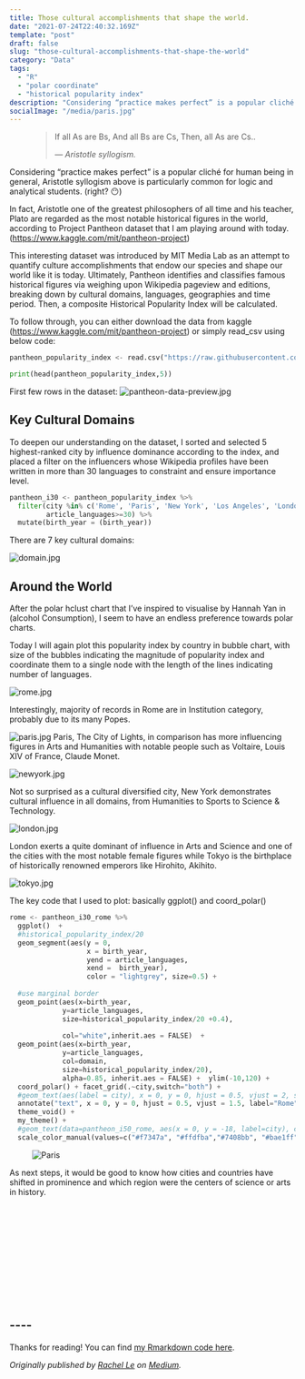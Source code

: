 ```yaml
---
title: Those cultural accomplishments that shape the world.
date: "2021-07-24T22:40:32.169Z"
template: "post"
draft: false
slug: "those-cultural-accomplishments-that-shape-the-world"
category: "Data"
tags:
  - "R"
  - "polar coordinate"
  - "historical popularity index"
description: "Considering “practice makes perfect” is a popular cliché for human being in general, Aristotle syllogism above is particularly common for logic and analytical students. (right? 😶)"
socialImage: "/media/paris.jpg"
---
```



<figure>
	<blockquote>
		<p>If all As are Bs, 
      And all Bs are Cs,
      Then, all As are Cs..</p>
		<footer>
			<cite>— Aristotle syllogism.</cite>
		</footer>
	</blockquote>
</figure>

Considering “practice makes perfect” is a popular cliché for human being in general, Aristotle syllogism above is particularly common for logic and analytical students. (right? 😶)

In fact, Aristotle one of the greatest philosophers of all time and his teacher, Plato are regarded as the most notable historical figures in the world, according to Project Pantheon dataset that I am playing around with today.(https://www.kaggle.com/mit/pantheon-project)

This interesting dataset was introduced by MIT Media Lab as an attempt to quantify culture accomplishments that endow our species and shape our world like it is today. Ultimately, Pantheon identifies and classifies famous historical figures via weighing upon Wikipedia pageview and editions, breaking down by cultural domains, languages, geographies and time period. Then, a composite Historical Popularity Index will be calculated.

To follow through, you can either download the data from kaggle (https://www.kaggle.com/mit/pantheon-project) or simply read_csv using below code:

```python
pantheon_popularity_index <- read.csv("https://raw.githubusercontent.com/Rachelios/A-cup-of-tea-and-a-good-book/master/pantheon_popularity/pantheon_database.csv", stringsAsFactors=FALSE)

print(head(pantheon_popularity_index,5))
```

First few rows in the dataset:
![pantheon-data-preview.jpg](/media/pantheon-data-preview.jpg)

## Key Cultural Domains 

To deepen our understanding on the dataset, I sorted and selected 5 highest-ranked city by influence dominance according to the index, and placed a filter on the influencers whose Wikipedia profiles have been written in more than 30 languages to constraint and ensure importance level. 

```python
pantheon_i30 <- pantheon_popularity_index %>%
  filter(city %in% c('Rome', 'Paris', 'New York', 'Los Angeles', 'London', 'Tokyo'),
         article_languages>=30) %>%
  mutate(birth_year = (birth_year))
```

There are 7 key cultural domains:

![domain.jpg](/media/domain.jpg)

## Around the World

After the polar hclust chart that I’ve inspired to visualise by Hannah Yan in (alcohol Consumption), I seem to have an endless preference towards polar charts.

Today I will again plot this popularity index by country in bubble chart, with size of the bubbles indicating the magnitude of popularity index and coordinate them to a single node with the length of the lines indicating number of languages. 

![rome.jpg](/media/rome.jpg)

Interestingly, majority of records in Rome are in Institution category, probably due to its many Popes. 

![paris.jpg](/media/paris.jpg)
Paris, The City of Lights, in comparison has more influencing figures in Arts and Humanities with notable people such as Voltaire, Louis XIV of France, Claude Monet.

![newyork.jpg](/media/newyork.jpg)

Not so surprised as a cultural diversified city, New York demonstrates cultural influence in all domains, from Humanities to Sports to Science & Technology. 

![london.jpg](/media/london.jpg)

London exerts a quite dominant of influence in Arts and Science and one of the cities with the most notable female figures while Tokyo is  the birthplace of historically renowned emperors like Hirohito, Akihito.

![tokyo.jpg](/media/tokyo.jpg)

The key code that I used to plot: basically ggplot() and coord_polar()

```python
rome <- pantheon_i30_rome %>%
  ggplot()  +
  #historical_popularity_index/20
  geom_segment(aes(y = 0, 
                   x = birth_year, 
                   yend = article_languages, 
                   xend =  birth_year),
                   color = "lightgrey", size=0.5) +
  
  #use marginal border 
  geom_point(aes(x=birth_year, 
             y=article_languages, 
             size=historical_popularity_index/20 +0.4),
            
             col="white",inherit.aes = FALSE)  +             
  geom_point(aes(x=birth_year, 
             y=article_languages, 
             col=domain, 
             size=historical_popularity_index/20),
             alpha=0.85, inherit.aes = FALSE) +  ylim(-10,120) + 
  coord_polar() + facet_grid(.~city,switch="both") + 
  #geom_text(aes(label = city), x = 0, y = 0, hjust = 0.5, vjust = 2, size=4.5, fontface = "plain",family = "Poppins") +
  annotate("text", x = 0, y = 0, hjust = 0.5, vjust = 1.5, label="Rome", size=6, fontface = "plain",family = "Cinzel",inherit.aes = FALSE) +
  theme_void() + 
  my_theme() +
  #geom_text(data=pantheon_i50_rome, aes(x = 0, y = -18, label=city), colour = "black", alpha=0.8, size=4, fontface="bold", inherit.aes = FALSE) +
  scale_color_manual(values=c("#f7347a", "#ffdfba","#7408bb", "#bae1ff", "#800000", "#ffb3ba","#ffa500"))
```

<figure class="float-left" style="width: 400">
	<img src="/media/paris.jpg" alt="Paris">
	
</figure>

As next steps, it would be good to know how cities and countries have shifted in prominence and which region were the centers of science or arts in history.

</br>
</br>
</br>
</br>
</br>
</br>
</br>
</br>
</br>
</br>

## ----

Thanks for reading! You can find [my Rmarkdown code here](https://github.com/Rachelios/A-cup-of-tea-and-a-good-book/tree/master/pantheon_popularity).

*Originally published by [Rachel Le](http://heyiamrachel.com/) on [Medium](https://lenguyenbichngoc95.medium.com/shift-in-alcohol-consumption-ba14a24a10cf).*
